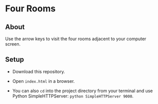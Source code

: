 Four Rooms
==========

About
-----
Use the arrow keys to visit the four rooms adjacent to your computer screen.

Setup
-----

* Download this repository.

* Open `index.html` in a browser.

* You can also `cd` into the project directory from your terminal and use Python SimpleHTTPServer: `python SimpleHTTPServer 9000`.
